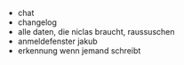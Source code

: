 - chat
- changelog
- alle daten, die niclas braucht, raussuschen
- anmeldefenster jakub
- erkennung wenn jemand schreibt
